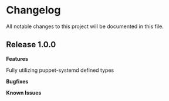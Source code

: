 # Changelog

All notable changes to this project will be documented in this file.

## Release 1.0.0

**Features**

Fully utilizing puppet-systemd defined types

**Bugfixes**

**Known Issues**
